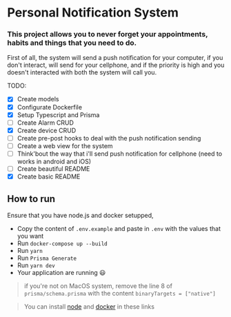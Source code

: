 # Personal Notification System

### This project allows you to never forget your appointments, habits and things that you need to do.

First of all, the system will send a push notification for your computer, if you don't interact,
will send for your cellphone, and if the priority is high and you doesn't interacted with both
the system will call you.

TODO:

- [x] Create models
- [x] Configurate Dockerfile
- [x] Setup Typescript and Prisma
- [ ] Create Alarm CRUD
- [x] Create device CRUD
- [ ] Create pre-post hooks to deal with the push notification sending
- [ ] Create a web view for the system
- [ ] Think'bout the way that i'll send push notification for cellphone (need to works in android and iOS)
- [ ] Create beautiful README
- [x] Create basic README

## How to run

Ensure that you have node.js and docker setupped,

- Copy the content of `.env.example` and paste in `.env` with the values that you want
- Run `docker-compose up --build`
- Run `yarn`
- Run `Prisma Generate`
- Run `yarn dev`
- Your application are running 😃

>  if you're not on MacOS system, remove the line 8 of `prisma/schema.prisma` with the content `binaryTargets = ["native"]`

> You can install [node](https://nodejs.org/en/) and [docker](https://docs.docker.com/desktop/windows/install/) in these links
